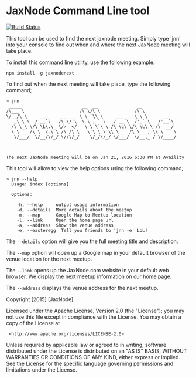 # JaxNode Command Line tool

[![Build Status](https://travis-ci.org/davidfekke/jaxnodenext.svg?branch=master)](https://travis-ci.org/davidfekke/jaxnodenext)

This tool can be used to find the next jaxnode meeting. 
Simply type 'jnn' into your console to find out when and where the next JaxNode meeting will take place.

To install this command line utility, use the following example.

```
npm install -g jaxnodenext
```

To find out when the next meeting will take place, type the following command;

```
> jnn
 _____                       __  __               __             
/\___ \                     /\ \/\ \             /\ \            
\/__/\ \     __      __  _  \ \ `\\ \     ___    \_\ \      __   
   _\ \ \  /'__`\   /\ \/'\  \ \ , ` \   / __`\  /'_` \   /'__`\ 
  /\ \_\ \/\ \L\.\_ \/>  </   \ \ \`\ \ /\ \L\ \/\ \L\ \ /\  __/ 
  \ \____/\ \__/.\_\ /\_/\_\   \ \_\ \_\\ \____/\ \___,_\\ \____\
   \/___/  \/__/\/_/ \//\/_/    \/_/\/_/ \/___/  \/__,_ / \/____/
                                                                 
                                                                 

The next JaxNode meeting will be on Jan 21, 2016 6:30 PM at Availity
```
This tool will allow to view the help options using the following command;

```
> jnn --help
  Usage: index [options]

  Options:

    -h, --help     output usage information
    -d, --details  More details about the meetup
    -m, --map      Google Map to Meetup location
    -l, --link     Open the home page url
    -a, --address  Show the venue address
    -e, --easteregg  Tell you friends to 'jnn -e' LoL!
```

The `--details` option will give you the full meeting title and description.

The `--map` option will open up a Google map in your default browser of the venue location for the next meetup.

The `--link` opens up the JaxNode.com website in your default web browser. We display the next meetup information on our home page.

The `--address` displays the venue address for the next meetup.

Copyright [2015] [JaxNode]

   Licensed under the Apache License, Version 2.0 (the "License");
   you may not use this file except in compliance with the License.
   You may obtain a copy of the License at

     <http://www.apache.org/licenses/LICENSE-2.0>

   Unless required by applicable law or agreed to in writing, software
   distributed under the License is distributed on an "AS IS" BASIS,
   WITHOUT WARRANTIES OR CONDITIONS OF ANY KIND, either express or implied.
   See the License for the specific language governing permissions and
   limitations under the License.


